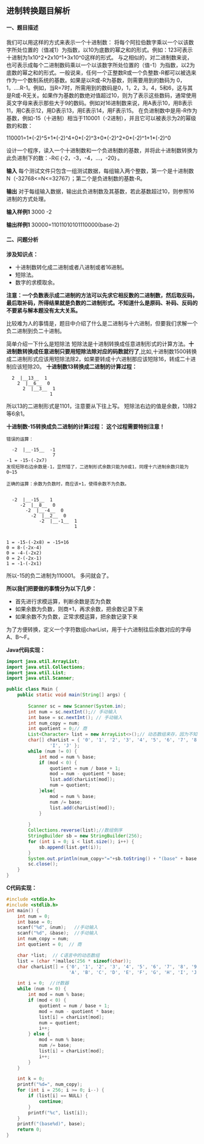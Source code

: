 ## 进制转换题目解析
#### 一、题目描述
我们可以用这样的方式来表示一个十进制数： 将每个阿拉伯数字乘以一个以该数字所处位置的（值减1）为指数，以10为底数的幂之和的形式。例如：123可表示十进制为1x10\^2+2x10\^1+3x10^0这样的形式。
与之相似的，对二进制数来说，也可表示成每个二进制数码乘以一个以该数字所处位置的（值-1）为指数，以2为底数的幂之和的形式。一般说来，任何一个正整数R或一个负整数-R都可以被选来作为一个数制系统的基数。如果是以R或-R为基数，则需要用到的数码为 0，1，....R-1。例如，当R=7时，所需用到的数码是0，1，2，3，4，5和6，这与其是R或-R无关。如果作为基数的数绝对值超过10，则为了表示这些数码，通常使用英文字母来表示那些大于9的数码。例如对16进制数来说，用A表示10，用B表示11，用C表示12，用D表示13，用E表示14，用F表示15。
在负进制数中是用-R作为基数，例如-15（十进制）相当于110001（-2进制），并且它可以被表示为2的幂级数的和数：

110001=1*(-2)\^5+1*(-2)\^4+0*(-2)\^3+0*(-2)\^2+0*(-2)\^1+1*(-2)\^0

设计一个程序，读入一个十进制数和一个负进制数的基数，并将此十进制数转换为此负进制下的数：-R∈｛-2，-3，-4，...，-20｝。

**输入**
每个测试文件只包含一组测试数据，每组输入两个整数，第一个是十进制数N（-32768<=N<=32767）；第二个是负进制数的基数-R。

**输出**
对于每组输入数据，输出此负进制数及其基数，若此基数超过10，则参照16进制的方式处理。

**输入样例1**
3000 -2

**输出样例1**
30000=11011010101110000(base-2)


#### 二、问题分析
**涉及知识点：**
- 十进制数转化成二进制或者八进制或者16进制。
- 短除法。
- 数字的求模取余。

**注意：一个负数表示成二进制的方法可以先求它相反数的二进制数，然后取反码，最后取补码，所得结果就是负数的二进制形式。不知道什么是原码、补码、反码的不要紧与解本题没有太大关系。**

比较难为人的事情是，题目中介绍了什么是二进制与十六进制，但要我们求解一个负二进制到负二十进制。

简单介绍一下什么是短除法
短除法是十进制转换成任意进制形式的计算方法。**十进制数转换成任意进制只要用短除法除对应的码数就行了**,比如,十进制数1500转换成二进制形式应该用短除法除2，如果要转成十六进制那应该短除16，转成二十进制应该短除20。
**十进制数13转换成二进制的计算过程：**
```
  2  |__13__  1
    2  |__6__  0
      2  |__3__  1
                1
```
所以13的二进制形式是1101，注意要从下往上写。
短除法右边的值是余数，13除2等6余1。

**十进制数-15转换成负二进制的计算过程：**
**这个过程需要特别注意！**
```
错误的运算：

  -2  |__-15__  -1
                 7
-1 = -15-(-2x7)
发现短除右边余数是-1，显然错了，二进制形式余数只能为0或1，同理十六进制余数只能为0~15
```

```
正确的运算：余数为负数时，商应该+1，使得余数不为负数。


  -2  |__-15__  1
     -2  |__8__  0
       -2  |__-4__  0
         -2  |__2__  0
            -2  |__-1__  1
                         1

                
1 = -15-(-2x8) = -15+16
0 = 8-(-2x-4)
0 = -4-(-2x2)
0 = 2-(-2x-1)
1 = -1-(-2x1)

```
所以-15的负二进制为110001。
多问就会了。

**所以我们把要做的事情分为以下几步：**
- 首先进行求模运算，判断余数是否为负数
- 如果余数为负数，则商+1，再求余数，把余数记录下来
- 如果余数不为负数，正常求模运算，把余数记录下来

为了方便转换，定义一个字符数组charList，用于十六进制往后余数对应的字母A、B～F。

**Java代码实现：**
```java
import java.util.ArrayList;
import java.util.Collections;
import java.util.List;
import java.util.Scanner;

public class Main {
    public static void main(String[] args) {
    
        Scanner sc = new Scanner(System.in);
        int num = sc.nextInt();// 手动输入
        int base = sc.nextInt(); // 手动输入
        int num_copy = num;
        int quotient = 0;// 商
        List<Character> list = new ArrayList<>();// 动态数组来存，因为不知道转换后有几位
        char[] charList = { '0', '1', '2', '3', '4', '5', '6', '7', '8', '9', 'A', 'B', 'C', 'D', 'E', 'F', 'G', 'H',
                'I', 'J' };
        while (num != 0) {
            int mod = num % base;
            if (mod < 0) {
                quotient = num / base + 1;
                mod = num - quotient * base;
                list.add(charList[mod]);
                num = quotient;
            }else{
                mod = num % base;
                num /= base;
                list.add(charList[mod]);
            }
            
        }
        Collections.reverse(list);//数组倒序
        StringBuilder sb = new StringBuilder(256);
        for (int i = 0; i < list.size(); i++) {
            sb.append(list.get(i));
        }
        System.out.println(num_copy+"="+sb.toString() + "(base" + base + ")");
        sc.close();
    }
}
```

**C代码实现：**
```c++
#include <stdio.h>
#include <stdlib.h>
int main() {
    int num = 0;
    int base = 0;
    scanf("%d", &num);   //手动输入
    scanf("%d", &base);  //手动输入
    int num_copy = num;
    int quotient = 0;  // 商

    char *list;  // C语言中的动态数组
    list = (char *)malloc(256 * sizeof(char));
    char charList[] = {'0', '1', '2', '3', '4', '5', '6', '7', '8', '9',
                       'A', 'B', 'C', 'D', 'E', 'F', 'G', 'H', 'I', 'J'};

    int i = 0;  //计数器
    while (num != 0) {
        int mod = num % base;
        if (mod < 0) {
            quotient = num / base + 1;
            mod = num - quotient * base;
            list[i] = charList[mod];
            num = quotient;
            i++;
        } else {
            mod = num % base;
            num /= base;
            list[i] = charList[mod];
            i++;
        }
    }

    int k = 0;
    printf("%d=", num_copy);
    for (int i = 256; i >= 0; i--) {
        if (list[i] == NULL) {
            continue;
        }
        printf("%c", list[i]);
    }
    printf("(base%d)", base);
    return 0;
}
```
